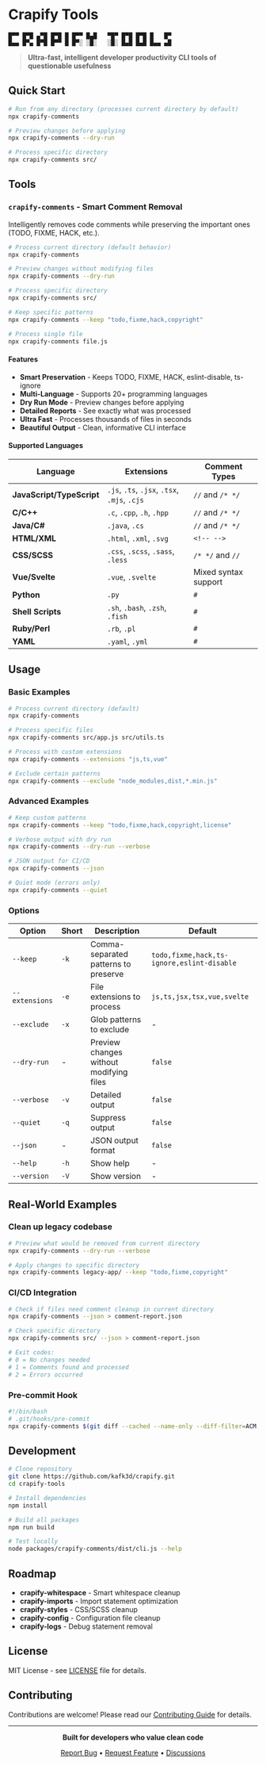 # Crapify Tools

```
█▀▀ █▀█ ▄▀█ █▀█ █ █▀▀ █▄█   ▀█▀ █▀█ █▀█ █   █▀
█▄▄ █▀▄ █▀█ █▀▀ █ █▀░ ░█░   ░█░ █▄█ █▄█ █▄▄ ▄█
```

> **Ultra-fast, intelligent developer productivity CLI tools of questionable usefulness**

## Quick Start

```bash
# Run from any directory (processes current directory by default)
npx crapify-comments

# Preview changes before applying
npx crapify-comments --dry-run

# Process specific directory
npx crapify-comments src/
```

## Tools

### `crapify-comments` - Smart Comment Removal

Intelligently removes code comments while preserving the important ones (TODO, FIXME, HACK, etc.).

```bash
# Process current directory (default behavior)
npx crapify-comments

# Preview changes without modifying files
npx crapify-comments --dry-run

# Process specific directory
npx crapify-comments src/

# Keep specific patterns
npx crapify-comments --keep "todo,fixme,hack,copyright"

# Process single file
npx crapify-comments file.js
```

#### Features

- **Smart Preservation** - Keeps TODO, FIXME, HACK, eslint-disable, ts-ignore
- **Multi-Language** - Supports 20+ programming languages
- **Dry Run Mode** - Preview changes before applying
- **Detailed Reports** - See exactly what was processed
- **Ultra Fast** - Processes thousands of files in seconds
- **Beautiful Output** - Clean, informative CLI interface

#### Supported Languages

| Language | Extensions | Comment Types |
|----------|------------|---------------|
| **JavaScript/TypeScript** | `.js`, `.ts`, `.jsx`, `.tsx`, `.mjs`, `.cjs` | `//` and `/* */` |
| **C/C++** | `.c`, `.cpp`, `.h`, `.hpp` | `//` and `/* */` |
| **Java/C#** | `.java`, `.cs` | `//` and `/* */` |
| **HTML/XML** | `.html`, `.xml`, `.svg` | `<!-- -->` |
| **CSS/SCSS** | `.css`, `.scss`, `.sass`, `.less` | `/* */` and `//` |
| **Vue/Svelte** | `.vue`, `.svelte` | Mixed syntax support |
| **Python** | `.py` | `#` |
| **Shell Scripts** | `.sh`, `.bash`, `.zsh`, `.fish` | `#` |
| **Ruby/Perl** | `.rb`, `.pl` | `#` |
| **YAML** | `.yaml`, `.yml` | `#` |

## Usage

### Basic Examples

```bash
# Process current directory (default)
npx crapify-comments

# Process specific files
npx crapify-comments src/app.js src/utils.ts

# Process with custom extensions
npx crapify-comments --extensions "js,ts,vue"

# Exclude certain patterns
npx crapify-comments --exclude "node_modules,dist,*.min.js"
```

### Advanced Examples

```bash
# Keep custom patterns
npx crapify-comments --keep "todo,fixme,hack,copyright,license"

# Verbose output with dry run
npx crapify-comments --dry-run --verbose

# JSON output for CI/CD
npx crapify-comments --json

# Quiet mode (errors only)
npx crapify-comments --quiet
```

### Options

| Option | Short | Description | Default |
|--------|-------|-------------|---------|
| `--keep` | `-k` | Comma-separated patterns to preserve | `todo,fixme,hack,ts-ignore,eslint-disable` |
| `--extensions` | `-e` | File extensions to process | `js,ts,jsx,tsx,vue,svelte` |
| `--exclude` | `-x` | Glob patterns to exclude | - |
| `--dry-run` | - | Preview changes without modifying files | `false` |
| `--verbose` | `-v` | Detailed output | `false` |
| `--quiet` | `-q` | Suppress output | `false` |
| `--json` | - | JSON output format | `false` |
| `--help` | `-h` | Show help | - |
| `--version` | `-V` | Show version | - |

## Real-World Examples

### Clean up legacy codebase
```bash
# Preview what would be removed from current directory
npx crapify-comments --dry-run --verbose

# Apply changes to specific directory
npx crapify-comments legacy-app/ --keep "todo,fixme,copyright"
```

### CI/CD Integration
```bash
# Check if files need comment cleanup in current directory
npx crapify-comments --json > comment-report.json

# Check specific directory
npx crapify-comments src/ --json > comment-report.json

# Exit codes:
# 0 = No changes needed
# 1 = Comments found and processed
# 2 = Errors occurred
```

### Pre-commit Hook
```bash
#!/bin/bash
# .git/hooks/pre-commit
npx crapify-comments $(git diff --cached --name-only --diff-filter=ACM | grep -E '\.(js|ts|jsx|tsx)$') --dry-run
```

## Development

```bash
# Clone repository
git clone https://github.com/kafk3d/crapify.git
cd crapify-tools

# Install dependencies
npm install

# Build all packages
npm run build

# Test locally
node packages/crapify-comments/dist/cli.js --help
```

## Roadmap

- **crapify-whitespace** - Smart whitespace cleanup
- **crapify-imports** - Import statement optimization
- **crapify-styles** - CSS/SCSS cleanup
- **crapify-config** - Configuration file cleanup
- **crapify-logs** - Debug statement removal

## License

MIT License - see [LICENSE](LICENSE) file for details.

## Contributing

Contributions are welcome! Please read our [Contributing Guide](CONTRIBUTING.md) for details.

---

<p align="center">
  <strong>Built for developers who value clean code</strong>
</p>

<p align="center">
  <a href="https://github.com/kafk3d/crapify/issues">Report Bug</a> •
  <a href="https://github.com/kafk3d/crapify/issues">Request Feature</a> •
  <a href="https://github.com/kafk3d/crapify/discussions">Discussions</a>
</p>